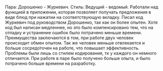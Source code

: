 Пара: Дорошенко - Журкевич. 
Стиль: Ведущий - ведомый. 
Работали над функцией в приложении, которая позволяет получать предложения в виде блюд при нажатии на соответствующую вкладку. 
Писал код Журкевич под руководством Дорошенко, так как он более опытен. Хотя код был написан медленнее, но это было компенсировано тем, что на отладку и устранение ошибок было потрачено меньше времени. 
Преимущества заключаются в том, при работе двух человек происходит обмен опытом. Так же человек меньше отвлекается и больше сосредоточен на работе, что повышает эффективность. 
Проблемы были лишь со стилем кодирования, тк у каждого он немного отличается. 
При работе в паре было получено больше опыта, и было потрачено больше времени на разработку.
